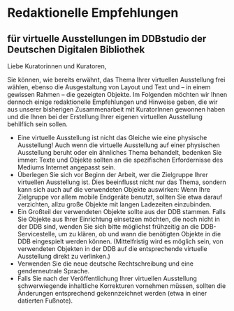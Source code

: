 # Redaktionelle Empfehlungen

## für virtuelle Ausstellungen im DDBstudio der Deutschen Digitalen Bibliothek

Liebe Kuratorinnen und Kuratoren, 

Sie können, wie bereits erwähnt, das Thema Ihrer virtuellen Ausstellung frei wählen, ebenso die Ausgestaltung von Layout und Text und – in einem gewissen Rahmen – die gezeigten Objekte. Im Folgenden möchten wir Ihnen dennoch einige redaktionelle Empfehlungen und Hinweise geben, die wir aus unserer bisherigen Zusammenarbeit mit KuratorInnen gewonnen haben und die Ihnen bei der Erstellung Ihrer eigenen virtuellen Ausstellung behilflich sein sollen. 

-    Eine virtuelle Ausstellung ist nicht das Gleiche wie eine physische Ausstellung! Auch wenn die virtuelle Ausstellung auf einer physischen Ausstellung beruht oder ein ähnliches Thema behandelt, bedenken Sie immer: Texte und Objekte sollten an die spezifischen Erfordernisse des Mediums Internet angepasst sein.
-    Überlegen Sie sich vor Beginn der Arbeit, wer die Zielgruppe Ihrer virtuellen Ausstellung ist. Dies beeinflusst nicht nur das Thema, sondern kann sich auch auf die verwendeten Objekte auswirken: Wenn Ihre Zielgruppe vor allem mobile Endgeräte benutzt, sollten Sie etwa darauf verzichten, allzu große Objekte mit langen Ladezeiten einzubinden.
-    Ein Großteil der verwendeten Objekte sollte aus der DDB stammen. Falls Sie Objekte aus Ihrer Einrichtung einsetzen möchten, die noch nicht in der DDB sind, wenden Sie sich bitte möglichst frühzeitig an die DDB-Servicestelle, um zu klären, ob und wann die benötigten Objekte in die DDB eingespielt werden können. (Mittelfristig wird es möglich sein, von verwendeten Objekten in der DDB auf die entsprechende virtuelle Ausstellung direkt zu verlinken.)
-    Verwenden Sie die neue deutsche Rechtschreibung und eine genderneutrale Sprache.
-    Falls Sie nach der Veröffentlichung Ihrer virtuellen Ausstellung schwerwiegende inhaltliche Korrekturen vornehmen müssen, sollten die Änderungen entsprechend gekennzeichnet werden (etwa in einer datierten Fußnote).